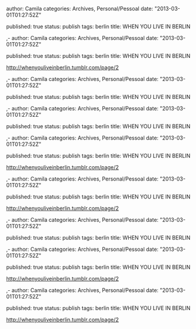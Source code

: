 
author: Camila
categories: Archives, Personal/Pessoal
date: "2013-03-01T01:27:52Z"
 
published: true
status: publish
tags: berlin
title: WHEN YOU LIVE IN BERLIN

,-
author: Camila
categories: Archives, Personal/Pessoal
date: "2013-03-01T01:27:52Z"
 
published: true
status: publish
tags: berlin
title: WHEN YOU LIVE IN BERLIN


<p><a href="http://whenyouliveinberlin.tumblr.com/page/2">http://whenyouliveinberlin.tumblr.com/page/2</a></p>,-
author: Camila
categories: Archives, Personal/Pessoal
date: "2013-03-01T01:27:52Z"
 
published: true
status: publish
tags: berlin
title: WHEN YOU LIVE IN BERLIN

,-
author: Camila
categories: Archives, Personal/Pessoal
date: "2013-03-01T01:27:52Z"
 
published: true
status: publish
tags: berlin
title: WHEN YOU LIVE IN BERLIN

,-
author: Camila
categories: Archives, Personal/Pessoal
date: "2013-03-01T01:27:52Z"
 
published: true
status: publish
tags: berlin
title: WHEN YOU LIVE IN BERLIN


<p><a href="http://whenyouliveinberlin.tumblr.com/page/2">http://whenyouliveinberlin.tumblr.com/page/2</a></p>,-
author: Camila
categories: Archives, Personal/Pessoal
date: "2013-03-01T01:27:52Z"
 
published: true
status: publish
tags: berlin
title: WHEN YOU LIVE IN BERLIN


<p><a href="http://whenyouliveinberlin.tumblr.com/page/2">http://whenyouliveinberlin.tumblr.com/page/2</a></p>,-
author: Camila
categories: Archives, Personal/Pessoal
date: "2013-03-01T01:27:52Z"
 
published: true
status: publish
tags: berlin
title: WHEN YOU LIVE IN BERLIN

,-
author: Camila
categories: Archives, Personal/Pessoal
date: "2013-03-01T01:27:52Z"
 
published: true
status: publish
tags: berlin
title: WHEN YOU LIVE IN BERLIN


<p><a href="http://whenyouliveinberlin.tumblr.com/page/2">http://whenyouliveinberlin.tumblr.com/page/2</a></p>,-
author: Camila
categories: Archives, Personal/Pessoal
date: "2013-03-01T01:27:52Z"
 
published: true
status: publish
tags: berlin
title: WHEN YOU LIVE IN BERLIN


<p><a href="http://whenyouliveinberlin.tumblr.com/page/2">http://whenyouliveinberlin.tumblr.com/page/2</a></p>
